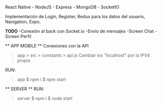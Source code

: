 React Native - NodeJS - Express - MongoDB - SocketIO

Implementación de Login, Register, Redux para los datos del usuario, Navigation, Expo.

**TODO**
-Conexión al back con Socket.io
-Envío de mensajes
-Screen Chat
-Screen Perfil

** APP MOBILE **
Conexiones con la API
> app > src > constants > api.js
Cambiar los "localhost" por la IPV4 propia

RUN: 
> app
$ npm i
$ npm start


** SERVER **
RUN:
> server 
$ npm i
$ node start